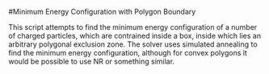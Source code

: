 #Minimum Energy Configuration with Polygon Boundary

This script attempts to find the minimum energy configuration of a number of charged particles, which are contrained inside a box, inside which lies an arbitrary polygonal exclusion zone. The solver uses simulated annealing to find the minimum energy configuration, although for convex polygons it would be possible to use NR or something similar.